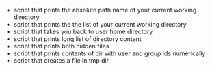 - script that prints the absolute path name of your current working directory
- script that prints the the list of your current working directory
- script that takes you back to user home directory
- script that prints long list of directory content
- script that prints both hidden files
- script that prints contents of dir with user and group ids numerically
- script that creates a file in tmp dir

